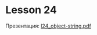 # Lesson 24

Презентация: [l24_object-string.pdf](https://github.com/ait-tr/cohort40.2/blob/main/basic_programming/lesson_24/presentation/l24_object-string.pdf)
